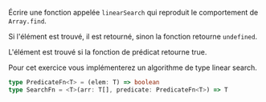 Écrire une fonction appelée `linearSearch` qui reproduit le comportement de `Array.find`.

Si l'élément est trouvé, il est retourné, sinon la fonction retourne `undefined`.

L'élément est trouvé si la fonction de prédicat retourne true.

Pour cet exercice vous implémenterez un algorithme de type linear search.

```typescript
type PredicateFn<T> = (elem: T) => boolean
type SearchFn = <T>(arr: T[], predicate: PredicateFn<T>) => T
```